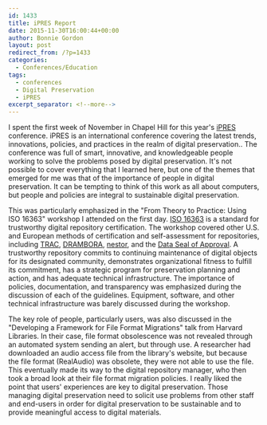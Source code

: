 ```yaml
---
id: 1433
title: iPRES Report
date: 2015-11-30T16:00:44+00:00
author: Bonnie Gordon
layout: post
redirect_from: /?p=1433
categories:
  - Conferences/Education
tags:
  - conferences
  - Digital Preservation
  - iPRES
excerpt_separator: <!--more-->
---
```

I spent the first week of November in Chapel Hill for this year's [iPRES](http://ipres2015.web.unc.edu/) conference. iPRES is an international conference covering the latest trends, innovations, policies, and practices in the realm of digital preservation.. The conference was full of smart, innovative, and knowledgeable people working to solve the problems posed by digital preservation. It's not possible to cover everything that I learned here, but one of the themes that emerged for me was that of the importance of people in digital preservation. It can be tempting to think of this work as all about computers, but people and policies are integral to sustainable digital preservation.<!--more-->

This was particularly emphasized in the "From Theory to Practice: Using ISO 16363" workshop I attended on the first day. [ISO 16363](https://www.crl.edu/archiving-preservation/digital-archives/metrics-assessing-and-certifying/iso16363) is a standard for trustworthy digital repository certification. The workshop covered other U.S. and European methods of certification and self-assessment for repositories, including [TRAC](https://www.crl.edu/archiving-preservation/digital-archives/metrics-assessing-and-certifying/trac), [DRAMBORA](http://www.dcc.ac.uk/resources/repository-audit-and-assessment/drambora), [nestor](http://www.dcc.ac.uk/resources/repository-audit-and-assessment/nestor), and the [Data Seal of Approval](http://www.data-archive.ac.uk/media/57322/dsa_overview.pdf). A trustworthy repository commits to continuing maintenance of digital objects for its designated community, demonstrates organizational fitness to fulfill its commitment, has a strategic program for preservation planning and action, and has adequate technical infrastructure. The importance of policies, documentation, and transparency was emphasized during the discussion of each of the guidelines. Equipment, software, and other technical infrastructure was barely discussed during the workshop.

The key role of people, particularly users, was also discussed in the "Developing a Framework for File Format Migrations" talk from Harvard Libraries. In their case, file format obsolescence was not revealed through an automated system sending an alert, but through use. A researcher had downloaded an audio access file from the library's website, but because the file format (RealAudio) was obsolete, they were not able to use the file. This eventually made its way to the digital repository manager, who then took a broad look at their file format migration policies. I really liked the point that users' experiences are key to digital preservation. Those managing digital preservation need to solicit use problems from other staff and end-users in order for digital preservation to be sustainable and to provide meaningful access to digital materials.
